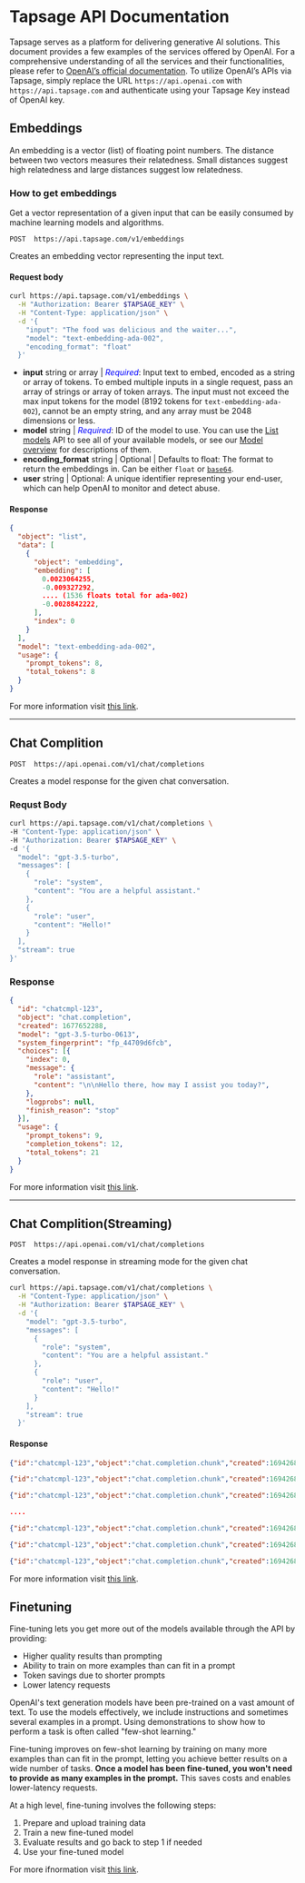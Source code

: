 # Tapsage API Documentation
Tapsage serves as a platform for delivering generative AI solutions. This document provides a few examples of the services offered by OpenAI. For a comprehensive understanding of all the services and their functionalities, please refer to [OpenAI’s official documentation](https://platform.openai.com/docs/api-reference/introduction). To utilize OpenAI’s APIs via Tapsage, simply replace the URL `https://api.openai.com` with `https://api.tapsage.com` and authenticate using your Tapsage Key instead of OpenAI key.

## Embeddings

An embedding is a vector (list) of floating point numbers. The distance between two vectors measures their relatedness. Small distances suggest high relatedness and large distances suggest low relatedness.

### How to get embeddings
Get a vector representation of a given input that can be easily consumed by machine learning models and algorithms.

    POST  https://api.tapsage.com/v1/embeddings
Creates an embedding vector representing the input text.
####  Request body
```bash 
curl https://api.tapsage.com/v1/embeddings \
  -H "Authorization: Bearer $TAPSAGE_KEY" \
  -H "Content-Type: application/json" \
  -d '{
    "input": "The food was delicious and the waiter...",
    "model": "text-embedding-ada-002",
    "encoding_format": "float"
  }'
```
 - **input** string or array | <span style="color:blue">*Required*</span>: Input text to embed, encoded as a string or array of tokens. To embed multiple inputs in a single request, pass an array of strings or array of token arrays. The input must not exceed the max input tokens for the model (8192 tokens for `text-embedding-ada-002`), cannot be an empty string, and any array must be 2048 dimensions or less.
 - **model** string | <span style="color:blue">*Required*</span>: ID of the model to use. You can use the [List models](https://platform.openai.com/docs/api-reference/models/list) API to see all of your available models, or see our [Model overview](https://platform.openai.com/docs/models/overview) for descriptions of them.
 - **encoding_format** string | Optional | Defaults to  float: The format to return the embeddings in. Can be either `float` or [`base64`](https://pypi.org/project/pybase64/).
 - **user** string | Optional: A unique identifier representing your end-user, which can help OpenAI to monitor and detect abuse.

####  Response
```JSON
{
  "object": "list",
  "data": [
    {
      "object": "embedding",
      "embedding": [
        0.0023064255,
        -0.009327292,
        .... (1536 floats total for ada-002)
        -0.0028842222,
      ],
      "index": 0
    }
  ],
  "model": "text-embedding-ada-002",
  "usage": {
    "prompt_tokens": 8,
    "total_tokens": 8
  }
}
```
For more information visit [this link](https://platform.openai.com/docs/api-reference/embeddings).
___
## Chat Complition
    POST  https://api.openai.com/v1/chat/completions
  Creates a model response for the given chat conversation.
  ### Requst Body
  ```bash
  curl https://api.tapsage.com/v1/chat/completions \
  -H "Content-Type: application/json" \
  -H "Authorization: Bearer $TAPSAGE_KEY" \
  -d '{
    "model": "gpt-3.5-turbo",
    "messages": [
      {
        "role": "system",
        "content": "You are a helpful assistant."
      },
      {
        "role": "user",
        "content": "Hello!"
      }
    ],
    "stream": true
  }'
  ```
### Response
```JSON
{
  "id": "chatcmpl-123",
  "object": "chat.completion",
  "created": 1677652288,
  "model": "gpt-3.5-turbo-0613",
  "system_fingerprint": "fp_44709d6fcb",
  "choices": [{
    "index": 0,
    "message": {
      "role": "assistant",
      "content": "\n\nHello there, how may I assist you today?",
    },
    "logprobs": null,
    "finish_reason": "stop"
  }],
  "usage": {
    "prompt_tokens": 9,
    "completion_tokens": 12,
    "total_tokens": 21
  }
}
```
For more information visit [this link](https://platform.openai.com/docs/api-reference/chat/create).
___
## Chat Complition(Streaming)
    POST  https://api.openai.com/v1/chat/completions
  Creates a model response in streaming mode for the given chat conversation.


```bash
curl https://api.tapsage.com/v1/chat/completions \
  -H "Content-Type: application/json" \
  -H "Authorization: Bearer $TAPSAGE_KEY" \
  -d '{
    "model": "gpt-3.5-turbo",
    "messages": [
      {
        "role": "system",
        "content": "You are a helpful assistant."
      },
      {
        "role": "user",
        "content": "Hello!"
      }
    ],
    "stream": true
  }'
```
#### Response
```JSON
{"id":"chatcmpl-123","object":"chat.completion.chunk","created":1694268190,"model":"gpt-3.5-turbo-0613", "system_fingerprint": "fp_44709d6fcb", "choices":[{"index":0,"delta":{"role":"assistant","content":""},"logprobs":null,"finish_reason":null}]}

{"id":"chatcmpl-123","object":"chat.completion.chunk","created":1694268190,"model":"gpt-3.5-turbo-0613", "system_fingerprint": "fp_44709d6fcb", "choices":[{"index":0,"delta":{"content":"Hello"},"logprobs":null,"finish_reason":null}]}

{"id":"chatcmpl-123","object":"chat.completion.chunk","created":1694268190,"model":"gpt-3.5-turbo-0613", "system_fingerprint": "fp_44709d6fcb", "choices":[{"index":0,"delta":{"content":"!"},"logprobs":null,"finish_reason":null}]}

....

{"id":"chatcmpl-123","object":"chat.completion.chunk","created":1694268190,"model":"gpt-3.5-turbo-0613", "system_fingerprint": "fp_44709d6fcb", "choices":[{"index":0,"delta":{"content":" today"},"logprobs":null,"finish_reason":null}]}

{"id":"chatcmpl-123","object":"chat.completion.chunk","created":1694268190,"model":"gpt-3.5-turbo-0613", "system_fingerprint": "fp_44709d6fcb", "choices":[{"index":0,"delta":{"content":"?"},"logprobs":null,"finish_reason":null}]}

{"id":"chatcmpl-123","object":"chat.completion.chunk","created":1694268190,"model":"gpt-3.5-turbo-0613", "system_fingerprint": "fp_44709d6fcb", "choices":[{"index":0,"delta":{},"logprobs":null,"finish_reason":"stop"}]}
```
For more information visit [this link](https://platform.openai.com/docs/api-reference/chat/create).

## Finetuning
Fine-tuning lets you get more out of the models available through the API by providing:

-   Higher quality results than prompting
-   Ability to train on more examples than can fit in a prompt
-   Token savings due to shorter prompts
-   Lower latency requests

OpenAI's text generation models have been pre-trained on a vast amount of text. To use the models effectively, we include instructions and sometimes several examples in a prompt. Using demonstrations to show how to perform a task is often called "few-shot learning."

Fine-tuning improves on few-shot learning by training on many more examples than can fit in the prompt, letting you achieve better results on a wide number of tasks.  **Once a model has been fine-tuned, you won't need to provide as many examples in the prompt.**  This saves costs and enables lower-latency requests.

At a high level, fine-tuning involves the following steps:

1.  Prepare and upload training data
2.  Train a new fine-tuned model
3.  Evaluate results and go back to step 1 if needed
4.  Use your fine-tuned model

For more ifnormation visit [this link](https://platform.openai.com/docs/api-reference/fine-tuning).
